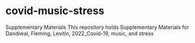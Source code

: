 # covid-music-stress
Supplementary Materials
This repository holds Supplementary Materials for Dandiwal, Fleming, Levitin, 2022_Covid-19, music, and stress

